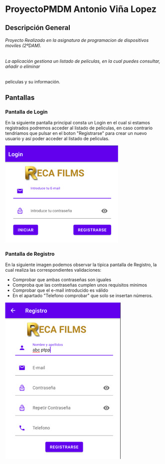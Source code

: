 # ProyectoPMDM Antonio Viña Lopez
## Descripción General
###### Proyecto Realizado en la asignatura de programacion de dispositivos moviles (2ºDAM).

###### La aplicación gestiona un listado de peliculas, en la cual puedes consultar, añadir o eliminar
peliculas y su información.

## Pantallas
### Pantalla de Login
En la siguiente pantalla principal consta un Login en el cual si estamos registrados podremos acceder
al listado de peliculas, en caso contrario tendriamos que pulsar en el boton "Registrarse" para crear
un nuevo usuario y así poder acceder al listado de peliculas.

![Pantalla Login](imagenes/login.PNG)

### Pantalla de Registro

En la siguiente imagen podemos observar la tipica pantalla de Registro,
la cual realiza las correspondientes validaciones:

  - Comprobar que ambas contraseñas son iguales
  - Comproba que las contraseñas cumplen unos requisitos minimos
  - Comprobar que el e-mail introducido es válido
  - En el apartado "Telefono comprobar" que solo se insertan números.

![Pantalla Registro](imagenes/registro.PNG)


